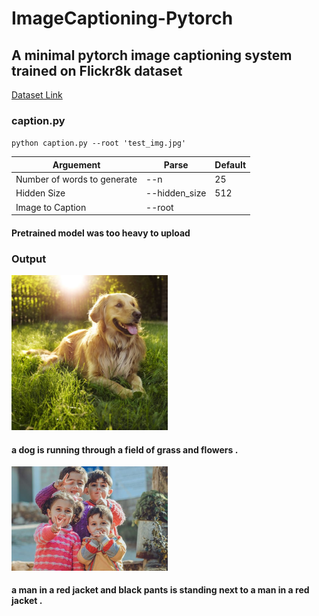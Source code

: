 # ImageCaptioning-Pytorch

## A minimal pytorch image captioning system trained on Flickr8k dataset 

[Dataset Link](https://www.kaggle.com/aladdinpersson/flickr8kimagescaptions)

### caption.py

`python caption.py --root 'test_img.jpg'`

| Arguement | Parse | Default |
| ----------- | ----------- | ----------- |
| Number of words to generate | --n | 25 |
| Hidden  Size | --hidden_size | 512 |
| Image to Caption | --root |  |

#### Pretrained model was too heavy to upload

### Output

<img src="https://github.com/rutvij-25/ImageCaptioning-pytorch/blob/main/test/test1.jpg" width="250">

#### a dog is running through a field of grass and flowers .


<img src="https://github.com/rutvij-25/ImageCaptioning-pytorch/blob/main/test/test2.jpeg" width="250">

#### a man in a red jacket and black pants is standing next to a man in a red jacket .

